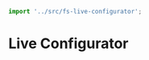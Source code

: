 ```js script
import '../src/fs-live-configurator';
```

# Live Configurator

<fs-live-configurator></fs-live-configurator>
